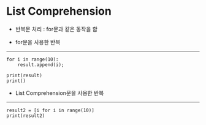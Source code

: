 # List Comprehension

- 반복문 처리 : for문과 같은 동작을 함

- for문을 사용한 반복
----------------------------------
```
for i in range(10):
	result.append(i);

print(result)
print()
```

- List Comprehension문을 사용한 반복
----------------------------------
```
result2 = [i for i in range(10)]
print(result2)
```
